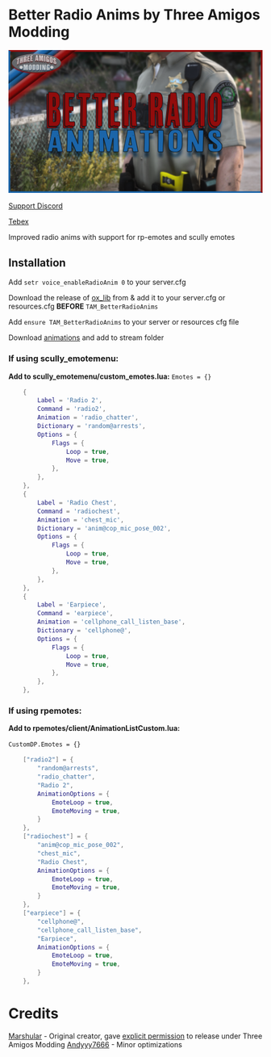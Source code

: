 # Better Radio Anims by Three Amigos Modding

![tam_changelog](https://raw.githubusercontent.com/ThreeAmigosModding/ThreeAmigosModding/main/img/Product_Cover_BRA.png)

[Support Discord](https://discord.gg/threeamigos)

[Tebex](https://threeamigos.shop)

Improved radio anims with support for rp-emotes and scully emotes

## Installation

Add ``setr voice_enableRadioAnim 0`` to your server.cfg 

Download the release of [ox_lib](https://github.com/overextended/ox_lib) from  & add it to your server.cfg or resources.cfg **BEFORE** `TAM_BetterRadioAnims`

Add `ensure TAM_BetterRadioAnims` to your server or resources cfg file

Download [animations](https://www.gta5-mods.com/misc/leo-custom-anim) and add to stream folder

### If using scully_emotemenu:

**Add to scully_emotemenu/custom_emotes.lua:** ``Emotes = {}``
```lua
    {
        Label = 'Radio 2',
        Command = 'radio2',
        Animation = 'radio_chatter',
        Dictionary = 'random@arrests',
        Options = {
            Flags = {
                Loop = true,
                Move = true,
            },
        },
    },
    {
        Label = 'Radio Chest',
        Command = 'radiochest',
        Animation = 'chest_mic',
        Dictionary = 'anim@cop_mic_pose_002',
        Options = {
            Flags = {
                Loop = true,
                Move = true,
            },
        },
    },
    {
        Label = 'Earpiece',
        Command = 'earpiece',
        Animation = 'cellphone_call_listen_base',
        Dictionary = 'cellphone@',
        Options = {
            Flags = {
                Loop = true,
                Move = true,
            },
        },
    },
```

### If using rpemotes:

**Add to rpemotes/client/AnimationListCustom.lua:**

``CustomDP.Emotes = {}``
```lua
    ["radio2"] = {
        "random@arrests",
        "radio_chatter",
        "Radio 2",
        AnimationOptions = {
            EmoteLoop = true,
            EmoteMoving = true,
        }
    },
    ["radiochest"] = {
        "anim@cop_mic_pose_002",
        "chest_mic",
        "Radio Chest",
        AnimationOptions = {
            EmoteLoop = true,
            EmoteMoving = true,
        }
    },
    ["earpiece"] = {
        "cellphone@",
        "cellphone_call_listen_base",
        "Earpiece",
        AnimationOptions = {
            EmoteLoop = true,
            EmoteMoving = true,
        }
    },
```

# Credits

[Marshular](https://github.com/marshular) - Original creator, gave [explicit permission](https://i.imgur.com/uKDUEd1.png) to release under Three Amigos Modding
[Andyyy7666](https://github.com/Andyyy7666) - Minor optimizations